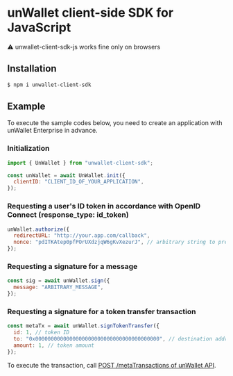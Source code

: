 # unWallet client-side SDK for JavaScript

:warning: unwallet-client-sdk-js works fine only on browsers

## Installation

```sh
$ npm i unwallet-client-sdk
```

## Example

To execute the sample codes below, you need to create an application with unWallet Enterprise in advance.

### Initialization

```js
import { UnWallet } from "unwallet-client-sdk";

const unWallet = await UnWallet.init({
  clientID: "CLIENT_ID_OF_YOUR_APPLICATION",
});
```

### Requesting a user's ID token in accordance with OpenID Connect (response_type: id_token)

```js
unWallet.authorize({
  redirectURL: "http://your.app.com/callback",
  nonce: "pdITKAtep0pfPOrUXdzjqW6gKvXezurJ", // arbitrary string to prevent replay attacks
});
```

### Requesting a signature for a message

```js
const sig = await unWallet.sign({
  message: "ARBITRARY_MESSAGE",
});
```

### Requesting a signature for a token transfer transaction

```js
const metaTx = await unWallet.signTokenTransfer({
  id: 1, // token ID
  to: "0x0000000000000000000000000000000000000000", // destination address
  amount: 1, // token amount
});
```

To execute the transaction, call [POST /metaTransactions of unWallet API](https://developers.dauth.world/ja/latest/unwallet-api.html#post-metatransactions).
